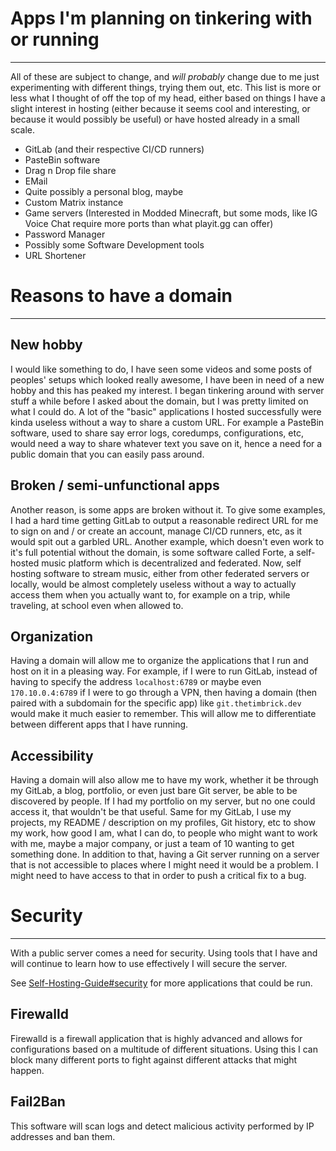 # Apps I'm planning on tinkering with or running
---
All of these are subject to change, and *will probably* change due to me just experimenting with different things, trying them out, etc. This list is more or less what I thought of off the top of my head, either based on things I have a slight interest in hosting (either because it seems cool and interesting, or because it would possibly be useful) or have hosted already in a small scale.

 - GitLab (and their respective CI/CD runners)
 - PasteBin software
 - Drag n Drop file share
 - EMail
 - Quite possibly a personal blog, maybe
 - Custom Matrix instance
 - Game servers (Interested in Modded Minecraft, but some mods, like IG Voice Chat require more ports than what playit.gg can offer)
 - Password Manager
 - Possibly some Software Development tools
 - URL Shortener


# Reasons to have a domain
---
## New hobby
I would like something to do, I have seen some videos and some posts of peoples' setups which looked really awesome, I have been in need of a new hobby and this has peaked my interest. I began tinkering around with server stuff a while before I asked about the domain, but I was pretty limited on what I could do. A lot of the "basic" applications I hosted successfully were kinda useless without a way to share a custom URL. For example a PasteBin software, used to share say error logs, coredumps, configurations, etc, would need a way to share whatever text you save on it, hence a need for a public domain that you can easily pass around. 

## Broken / semi-unfunctional apps
Another reason, is some apps are broken without it. To give some examples, I had a hard time getting GitLab to output a reasonable redirect URL for me to sign on and / or create an account, manage CI/CD runners, etc, as it would spit out a garbled URL. Another example, which doesn't even work to it's full potential without the domain, is some software called Forte, a self-hosted music platform which is decentralized and federated. Now, self hosting software to stream music, either from other federated servers or locally, would be almost completely useless without a way to actually access them when you actually want to, for example on a trip, while traveling, at school even when allowed to.

## Organization
Having a domain will allow me to organize the applications that I run and host on it in a pleasing way. For example, if I were to run GitLab, instead of having to specify the address `localhost:6789` or maybe even `170.10.0.4:6789` if I were to go through a VPN, then having a domain (then paired with a subdomain for the specific app) like `git.thetimbrick.dev` would make it much easier to remember. This will allow me to differentiate between different apps that I have running.

## Accessibility
Having a domain will also allow me to have my work, whether it be through my GitLab, a blog, portfolio, or even just bare Git server, be able to be discovered by people. If I had my portfolio on my server, but no one could access it, that wouldn't be that useful. Same for my GitLab, I use my projects, my README / description on my profiles, Git history, etc to show my work, how good I am, what I can do, to people who might want to work with me, maybe a major company, or just a team of 10 wanting to get something done. In addition to that, having a Git server running on a server that is not accessible to places where I might need it would be a problem. I might need to have access to that in order to push a critical fix to a bug.


# Security
---
With a public server comes a need for security. Using tools that I have and will continue to learn how to use effectively I will secure the server.

See [Self-Hosting-Guide#security](https://github.com/mikeroyal/Self-Hosting-Guide#security) for more applications that could be run.

## Firewalld
Firewalld is a firewall application that is highly advanced and allows for configurations based on a multitude of different situations. Using this I can block many different ports to fight against different attacks that might happen.

## Fail2Ban
This software will scan logs and detect malicious activity performed by IP addresses and ban them.
